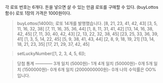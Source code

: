 각 로또 번호는 6개다.
 돈을 넣으면 살 수 있는 만큼 로또를 구매할 수 있다. (buyLottos 함수)
 로또 1장의 가격은 1000원이다.
  > buyLottos(14000); 
  > 로또 14개를 발행했습니다.
  [8, 21, 23, 41, 42, 43]
  [3, 5, 11, 16, 32, 38]
  [7, 11, 16, 35, 36, 44]
  [1, 8, 11, 31, 41, 42]
  [13, 14, 16, 38, 42, 45]
  [7, 11, 30, 40, 42, 43]
  [2, 13, 22, 32, 38, 45]
  [23, 25, 33, 36, 39, 41]
  [1, 3, 5, 14, 22, 45]
  [5, 9, 38, 41, 43, 44]
  [2, 8, 9, 18, 19, 21]
  [13, 14, 18, 21, 23, 35]
  [17, 21, 29, 37, 42, 45]
  
  > setLuckyNumber([1, 2, 3, 4, 5, 6]);
  
  > 당첨 통계
  ————
  3개 일치 (5000원)- 1개
  4개 일치 (50000원)- 0개
  5개 일치 (1500000원)- 0개
  6개 일치 (2000000000원)- 0개
  나의 수익률은 OO%입니다.
